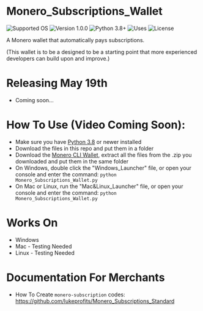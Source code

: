 # Monero_Subscriptions_Wallet
![Supported OS](https://img.shields.io/badge/Supported%20OS-Windows%20/%20Mac%20/%20Linux-orange.svg)
![Version 1.0.0](https://img.shields.io/badge/Version-1.0.0-orange.svg)
![Python 3.8+](https://img.shields.io/badge/Python-3.8+-orange.svg)
![Uses](https://img.shields.io/badge/Uses-Monero%20RPC-orange.svg)
![License](https://img.shields.io/badge/License-MIT-orange.svg)

A Monero wallet that automatically pays subscriptions. 

(This wallet is to be a designed to be a starting point that more experienced developers can build upon and improve.)


# Releasing May 19th
- Coming soon... 

# How To Use (Video Coming Soon):
* Make sure you have [Python 3.8](https://www.python.org/downloads/) or newer installed
* Download the files in this repo and put them in a folder
* Download the [Monero CLI Wallet](https://www.getmonero.org/downloads/#cli), extract all the files from the .zip you downloaded and put them in the same folder
* On Windows, double click the "Windows_Launcher" file, or open your console and enter the command: `python Monero_Subscriptions_Wallet.py`
* On Mac or Linux, run the "Mac&Linux_Launcher" file, or open your console and enter the command: `python Monero_Subscriptions_Wallet.py`


# Works On
- Windows
- Mac - Testing Needed
- Linux - Testing Needed

# Documentation For Merchants
- How To Create `monero-subscription` codes: https://github.com/lukeprofits/Monero_Subscriptions_Standard
